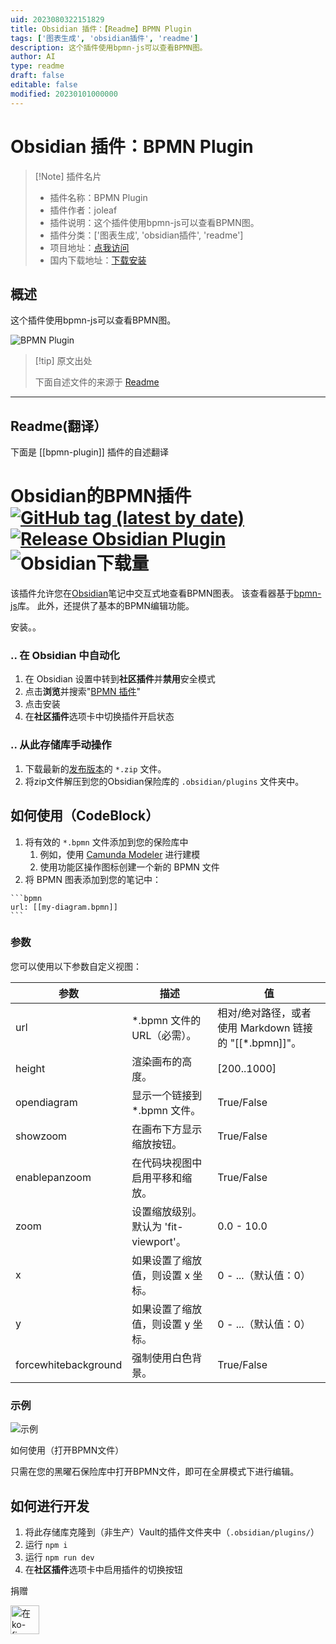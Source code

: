 ```yaml
---
uid: 2023080322151829
title: Obsidian 插件：【Readme】BPMN Plugin
tags: ['图表生成', 'obsidian插件', 'readme']
description: 这个插件使用bpmn-js可以查看BPMN图。
author: AI
type: readme
draft: false
editable: false
modified: 20230101000000
---
```


# Obsidian 插件：BPMN Plugin

> [!Note] 插件名片
> - 插件名称：BPMN Plugin
> - 插件作者：joleaf
> - 插件说明：这个插件使用bpmn-js可以查看BPMN图。
> - 插件分类：['图表生成', 'obsidian插件', 'readme']
> - 项目地址：[点我访问](https://github.com/joleaf/obsidian-bpmn-plugin)
> - 国内下载地址：[下载安装](https://pkmer.cn/products/plugin/pluginMarket/?bpmn-plugin)

## 概述

这个插件使用bpmn-js可以查看BPMN图。

![BPMN Plugin](https://cdn.pkmer.cn/covers/bpmn-plugin.gif!pkmer)

> [!tip] 原文出处
> 
>下面自述文件的来源于 [Readme](https://ghproxy.net/https://raw.githubusercontent.com/joleaf/obsidian-bpmn-plugin/main/README.md)
> 

---

## Readme(翻译）

下面是 [[bpmn-plugin]] 插件的自述翻译


# Obsidian的BPMN插件 [![GitHub tag (latest by date)](https://img.shields.io/github/v/tag/joleaf/obsidian-bpmn-plugin)](https://github.com/joleaf/obsidian-bpmn-plugin/releases) [![Release Obsidian Plugin](https://github.com/joleaf/obsidian-bpmn-plugin/actions/workflows/release.yml/badge.svg)](https://github.com/joleaf/obsidian-bpmn-plugin/actions/workflows/release.yml) ![Obsidian下载量](https://img.shields.io/badge/dynamic/json?logo=obsidian&color=%238b6cef&label=downloads&query=%24%5B%22bpmn-plugin%22%5D.downloads&url=https%3A%2F%2Fraw.githubusercontent.com%2Fobsidianmd%2Fobsidian-releases%2Fmaster%2Fcommunity-plugin-stats.json)

该插件允许您在[Obsidian](https://www.obsidian.md)笔记中交互式地查看BPMN图表。
该查看器基于[bpmn-js](https://github.com/bpmn-io/bpmn-js)库。
此外，还提供了基本的BPMN编辑功能。

安装。。

### .. 在 Obsidian 中自动化

1. 在 Obsidian 设置中转到**社区插件**并**禁用**安全模式
2. 点击**浏览**并搜索"[BPMN 插件](obsidian://show-plugin?id=bpmn-plugin)"
3. 点击安装
4. 在**社区插件**选项卡中切换插件开启状态

### .. 从此存储库手动操作

1. 下载最新的[发布版本](https://github.com/joleaf/obsidian-bpmn-plugin/releases)的 `*.zip` 文件。
2. 将zip文件解压到您的Obsidian保险库的 `.obsidian/plugins` 文件夹中。

## 如何使用（CodeBlock）

1. 将有效的 `*.bpmn` 文件添加到您的保险库中
    1. 例如，使用 [Camunda Modeler](https://camunda.com/de/download/modeler/) 进行建模
    2. 使用功能区操作图标创建一个新的 BPMN 文件
2. 将 BPMN 图表添加到您的笔记中：

````
```bpmn
url: [[my-diagram.bpmn]]
```
````

### 参数

您可以使用以下参数自定义视图：

| 参数                  | 描述                                       | 值                                                         |
|----------------------|-------------------------------------------|-----------------------------------------------------------|
| url                  | *.bpmn 文件的 URL（必需）。                | 相对/绝对路径，或者使用 Markdown 链接的 "[[*.bpmn]]"。       |
| height               | 渲染画布的高度。                           | [200..1000]                                               |
| opendiagram          | 显示一个链接到 *.bpmn 文件。                | True/False                                                |
| showzoom             | 在画布下方显示缩放按钮。                   | True/False                                                |
| enablepanzoom        | 在代码块视图中启用平移和缩放。              | True/False                                                |
| zoom                 | 设置缩放级别。默认为 'fit-viewport'。       | 0.0 - 10.0                                                |
| x                    | 如果设置了缩放值，则设置 x 坐标。           | 0 - ...（默认值：0）                                      |
| y                    | 如果设置了缩放值，则设置 y 坐标。           | 0 - ...（默认值：0）                                      |
| forcewhitebackground | 强制使用白色背景。                         | True/False                                                |

### 示例

![示例](example/bpmn-plugin.gif)

如何使用（打开BPMN文件）

只需在您的黑曜石保险库中打开BPMN文件，即可在全屏模式下进行编辑。

## 如何进行开发

1. 将此存储库克隆到（非生产）Vault的插件文件夹中（`.obsidian/plugins/`）
2. 运行 `npm i`
3. 运行 `npm run dev`
4. 在**社区插件**选项卡中启用插件的切换按钮

捐赠

<a href='https://ko-fi.com/joleaf' target='_blank'><img height='35' style='border:0px;height:46px;' src='https://az743702.vo.msecnd.net/cdn/kofi3.png?v=0' border='0' alt='在ko-fi.com给我买杯咖啡' />



